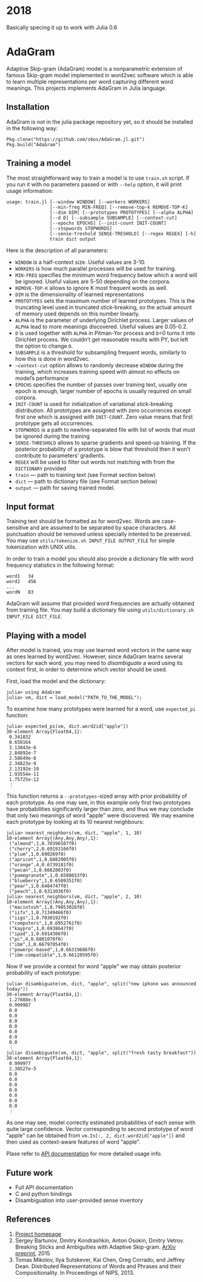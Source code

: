 # 2018 

Basically specing it up to work with Julia 0.6


# AdaGram

Adaptive Skip-gram (AdaGram) model is a nonparametric extension of famous Skip-gram model implemented in word2vec software which  is able to learn multiple representations per word capturing different word meanings. This projects implements AdaGram in Julia language.

## Installation

AdaGram is not in the julia package repository yet, so it should be installed in the following way:
```
Pkg.clone("https://github.com/sbos/AdaGram.jl.git")
Pkg.build("AdaGram")
```

## Training a model

The most straightforward way to train a model is to use `train.sh` script. If you run it with no parameters passed or with `--help` option, it will print usage information:
```
usage: train.jl [--window WINDOW] [--workers WORKERS]
                [--min-freq MIN-FREQ] [--remove-top-k REMOVE-TOP-K]
                [--dim DIM] [--prototypes PROTOTYPES] [--alpha ALPHA]
                [--d D] [--subsample SUBSAMPLE] [--context-cut]
                [--epochs EPOCHS] [--init-count INIT-COUNT]
                [--stopwords STOPWORDS]
                [--sense-treshold SENSE-TRESHOLD] [--regex REGEX] [-h] 
                train dict output
```
Here is the description of all parameters:
* `WINDOW` is a half-context size. Useful values are 3-10.
* `WORKERS` is how much parallel processes will be used for training.
* `MIN-FREQ` specifies the minimum word frequency below which a word will be ignored. Useful values are 5-50 depending on the corpora.
* `REMOVE-TOP-K` allows to ignore K most frequent words as well. 
* `DIM` is the dimensionality of learned representations
* `PROTOTYPES` sets the maximum number of learned prototypes. This is the truncating level used in truncated stick-breaking, so the actual amount of memory used depends on this number linearly.
* `ALPHA` is the parameter of underlying Dirichlet process. Larger values of `ALPHA` lead to more meanings discovered. Useful values are 0.05-0.2.
* `D` is used together with `ALPHA` in Pitman-Yor process and `D`=0 turns it into Dirichlet process. We couldn’t get reasonable results with PY, but left the option to change `D`.
* `SUBSAMPLE` is a threshold for subsampling frequent words, similarly to how this is done in word2vec. 
* `—context-cut` option allows to randomly decrease `WINDOW` during the training, which increases training speed with almost no effects on model’s performance
* `EPOCHS` specifies the number of passes over training text, usually one epoch is enough, larger number of epochs is usually required on small corpora.
* `INIT-COUNT` is used for initialization of variational stick-breaking distribution. All prototypes are assigned with zero occurrences except first one which is assigned with `INIT-COUNT`. Zero value means that first prototype gets all occurrences.
* `STOPWORDS` is a path to newline-separated file with list of words that must be ignored during the training
* `SENSE-THRESHOLD` allows to sparse gradients and speed-up training. If the posterior probability of a prototype is blow that threshold then it won’t contribute to parameters’ gradients.
* `REGEX` will be used to filter out words not matching with from the `DICTIONARY` provided
* `train` — path to training text (see Format section below)
* `dict` — path to dictionary file (see Format section below)
* `output` — path for saving trained model.

## Input format

Training text should be formatted as for word2vec. Words are case-sensitive and are assumed to be separated by space characters. All punctuation should be removed unless specially intented to be preserved. You may use `utils/tokenize.sh INPUT_FILE OUTPUT_FILE` for simple tokenization with UNIX utils.

In order to train a model you should also provide a dictionary file with word frequency statistics in the following format:
```
word1   34
word2   456
...
wordN   83
```
AdaGram will assume that provided word frequencies are actually obtained from training file. You may build a dictionary file using `utils/dictionary.sh INPUT_FILE DICT_FILE`.

## Playing with a model

 After model is trained, you may use learned word vectors in the same way as ones learned by word2vec. However, since AdaGram learns several vectors for each word, you may need to _disambiguate_ a word using its context first, in order to determine which vector should be used.

First, load the model and the dictionary:
```
julia> using AdaGram
julia> vm, dict = load_model("PATH_TO_THE_MODEL");
```

To examine how many prototypes were learned for a word, use `expected_pi` function:
```
julia> expected_pi(vm, dict.word2id["apple"])
30-element Array{Float64,1}:
 0.341832   
 0.658164   
 3.13843e-6 
 2.84892e-7 
 2.58649e-8 
 2.34823e-9 
 2.13192e-10
 1.93554e-11
 1.75725e-12
 ⋮          
```
This function returns a `--prototypes`-sized array with prior probability of each prototype. As one may see, in this example only first two prototypes have probabilities significantly larger than zero, and thus we may conclude that only two meanings of word "apple" were discovered. 
We may examine each prototype by looking at its 10 nearest neighbours:
```
julia> nearest_neighbors(vm, dict, "apple", 1, 10)
10-element Array{(Any,Any,Any),1}:
 ("almond",1,0.70396507f0)    
 ("cherry",2,0.69193166f0)    
 ("plum",1,0.690269f0)        
 ("apricot",1,0.6882005f0)    
 ("orange",4,0.6739181f0)     
 ("pecan",1,0.6662803f0)      
 ("pomegranate",1,0.6580653f0)
 ("blueberry",1,0.6509351f0)  
 ("pear",1,0.6484747f0)       
 ("peach",1,0.6313036f0)   
julia> nearest_neighbors(vm, dict, "apple", 2, 10)
10-element Array{(Any,Any,Any),1}:
 ("macintosh",1,0.79053026f0)     
 ("iifx",1,0.71349466f0)          
 ("iigs",1,0.7030192f0)           
 ("computers",1,0.6952761f0)      
 ("kaypro",1,0.6938647f0)         
 ("ipad",1,0.6914306f0)           
 ("pc",4,0.6801078f0)             
 ("ibm",1,0.66797054f0)           
 ("powerpc-based",1,0.66319686f0) 
 ("ibm-compatible",1,0.66120595f0)
```
Now if we provide a context for word "apple" we may obtain posterior probability of each prototype:
```
julia> disambiguate(vm, dict, "apple", split("new iphone was announced today"))
30-element Array{Float64,1}:
 1.27888e-5
 0.999987  
 0.0       
 0.0       
 0.0       
 0.0       
 0.0       
 0.0       
 0.0       
 ⋮     
julia> disambiguate(vm, dict, "apple", split("fresh tasty breakfast"))
30-element Array{Float64,1}:
 0.999977  
 2.30527e-5
 0.0       
 0.0       
 0.0       
 0.0       
 0.0       
 0.0       
 0.0       
 ⋮         
```
As one may see, model correctly estimated probabilities of each sense with quite large confidence. Vector corresponding to second prototype of word "apple" can be obtained from `vm.In[:, 2, dict.word2id["apple"]]` and then used as context-aware features of word "apple".

Plase refer to [API documentation](https://github.com/sbos/AdaGram.jl/wiki/API) for more detailed usage info.
## Future work
* Full API documentation
* C and python bindings
* Disambiguation into user-provided sense inventory

## References

1. [Project homepage](http://bayesgroup.ru/adagram)
2. Sergey Bartunov, Dmitry Kondrashkin, Anton Osokin, Dmitry Vetrov. Breaking Sticks and Ambiguities with Adaptive Skip-gram.  [ArXiv preprint](http://arxiv.org/abs/1502.07257), 2015
3. Tomas Mikolov, Ilya Sutskever, Kai Chen, Greg Corrado, and Jeffrey Dean. Distributed Representations of Words and Phrases and their Compositionality. In Proceedings of NIPS, 2013.
